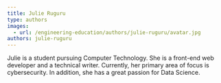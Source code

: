 ```yaml
---
title: Julie Ruguru
type: authors
images:
  - url: /engineering-education/authors/julie-ruguru/avatar.jpg
authors: julie-ruguru
---
```

Julie is a student pursuing Computer Technology. She is a front-end web developer and a technical writer. Currently, her primary area of focus is cybersecurity. In addition, she has a great passion for Data Science.
